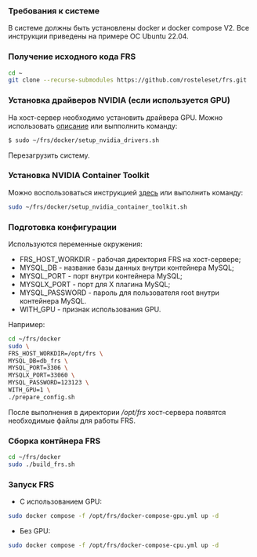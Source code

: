 ### Требования к системе
В системе должны быть установлены docker и docker compose V2. Все инструкции приведены на примере ОС Ubuntu 22.04.

### Получение исходного кода FRS
```bash
cd ~
git clone --recurse-submodules https://github.com/rosteleset/frs.git
```

### Установка драйверов NVIDIA (если используется GPU)
На хост-сервер необходимо установить драйвера GPU. Можно использовать [описание](https://docs.nvidia.com/datacenter/tesla/tesla-installation-notes/index.html#ubuntu-lts) или выпполнить команду:
```bash
$ sudo ~/frs/docker/setup_nvidia_drivers.sh
```
Перезагрузить систему.

### Установка NVIDIA Container Toolkit
Можно воспользоваться инструкцией [здесь](https://docs.nvidia.com/datacenter/cloud-native/container-toolkit/install-guide.html#getting-started) или выполнить команду:
```bash
sudo ~/frs/docker/setup_nvidia_container_toolkit.sh
```

### Подготовка конфигурации
Используются переменные окружения:
* FRS_HOST_WORKDIR - рабочая директория FRS на хост-сервере;
* MYSQL_DB - название базы данных внутри контейнера MySQL;
* MYSQL_PORT - порт внутри контейнера MySQL;
* MYSQLX_PORT - порт для X плагина MySQL;
* MYSQL_PASSWORD - пароль для пользователя root внутри контейнера MySQL.
* WITH_GPU - признак использования GPU.

Например:
```bash
cd ~/frs/docker
sudo \
FRS_HOST_WORKDIR=/opt/frs \
MYSQL_DB=db_frs \
MYSQL_PORT=3306 \
MYSQLX_PORT=33060 \
MYSQL_PASSWORD=123123 \
WITH_GPU=1 \
./prepare_config.sh
```
После выполнения в директории */opt/frs* хост-сервера появятся необходимые файлы для работы FRS.

### Сборка контйнера FRS
```bash
cd ~/frs/docker
sudo ./build_frs.sh
```

### Запуск FRS
* С использованием GPU:
```bash
sudo docker compose -f /opt/frs/docker-compose-gpu.yml up -d
```
* Без GPU:
```bash
sudo docker compose -f /opt/frs/docker-compose-cpu.yml up -d
```
